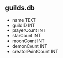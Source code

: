 ## guilds.db

- name TEXT
- guildID INT
- playerCount INT
- starCount INT
- moonCount INT
- demonCount INT
- creatorPointCount INT